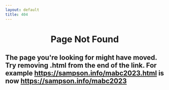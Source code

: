 ```yaml
---
layout: default
title: 404
---
```


<h1 align="center">Page Not Found</h1>

## The page you're looking for might have moved. Try removing .html from the end of the link. For example https://sampson.info/mabc2023.html is now https://sampson.info/mabc2023